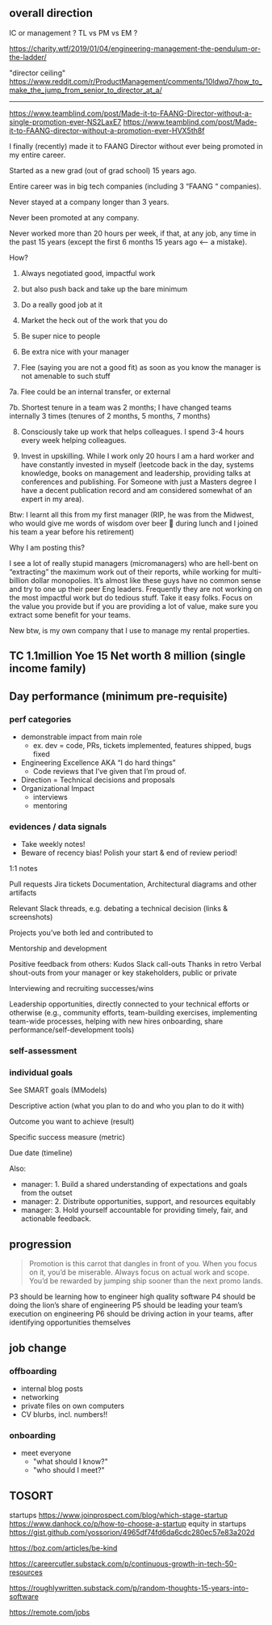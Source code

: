

## overall direction

IC or management ?
TL vs PM vs EM ?

https://charity.wtf/2019/01/04/engineering-management-the-pendulum-or-the-ladder/

"director ceiling" https://www.reddit.com/r/ProductManagement/comments/10ldwq7/how_to_make_the_jump_from_senior_to_director_at_a/


------------------------------------------------------------------------------------------
https://www.teamblind.com/post/Made-it-to-FAANG-Director-without-a-single-promotion-ever-NS2LaxE7
https://www.teamblind.com/post/Made-it-to-FAANG-director-without-a-promotion-ever-HVX5th8f

I finally (recently) made it to FAANG Director  without ever being promoted in my entire career.

Started as a new grad (out of grad school) 15 years ago.

Entire career was in big tech companies (including 3 “FAANG “ companies).

Never stayed at a company longer than 3 years.

Never been promoted at any company.

Never worked more than 20 hours per week, if that, at any job, any time in the past 15 years (except the first 6 months 15 years ago <— a mistake).

How?

1. Always negotiated good, impactful work

2. but also push back and take up the bare minimum

3. Do a really good job at it

4. Market the heck out of the work that you do

5. Be super nice to people

6. Be extra nice with your manager

7. Flee (saying you are not a good fit) as soon as you know the manager is not amenable to such stuff

  7a. Flee could be an internal transfer, or external
  
  7b. Shortest tenure in a team was 2 months; I have changed teams internally  3 times (tenures of 2 months, 5 months, 7 months)

8. Consciously take up work that helps colleagues. I spend 3-4 hours every week helping  colleagues.

9. Invest in upskilling. While I work only 20 hours I am a hard worker and have constantly invested in myself (leetcode back in the day, systems knowledge, books on management and leadership, providing talks at conferences and publishing. For
   Someone with just a Masters degree I have a decent publication record and am considered somewhat of an expert in my area).

Btw: I learnt all this from my first manager (RIP, he was from the Midwest, who would give me words of wisdom over beer 🍺 during lunch and I joined his team a year before his retirement)

Why I am posting this?

I see a lot of really stupid managers (micromanagers) who are hell-bent on “extracting” the maximum work out of their reports, while working for multi-billion dollar monopolies.
It’s almost like these guys have no common sense and try to one up their peer Eng leaders.
Frequently they are not working on the most impactful work but do tedious stuff. Take it easy folks.
Focus on the value you provide but if you are providing a lot of value, make sure you extract some benefit for your teams.

New btw, is my own company that I use to manage my rental properties.

TC 1.1million
Yoe 15
Net worth 8 million (single income family)
------------------------------------------------------------------------------------------


## Day performance (minimum pre-requisite)


### perf categories
* demonstrable impact from main role
  * ex. dev = code, PRs, tickets implemented, features shipped, bugs fixed
* Engineering Excellence AKA “I do hard things”
  * Code reviews that I’ve given that I’m proud of.
* Direction = Technical decisions and proposals
* Organizational Impact
  * interviews
  * mentoring


### evidences / data signals
* Take weekly notes!
* Beware of recency bias! Polish your start & end of review period!

1:1 notes

Pull requests
Jira tickets
Documentation, Architectural diagrams and other artifacts

Relevant Slack threads, e.g. debating a technical decision (links & screenshots)

Projects you’ve both led and contributed to

Mentorship and development 

Positive feedback from others:
    Kudos
    Slack call-outs
    Thanks in retro
    Verbal shout-outs from your manager or key stakeholders, public or private

Interviewing and recruiting successes/wins

Leadership opportunities, directly connected to your technical efforts or otherwise (e.g., community efforts, team-building exercises, implementing team-wide processes, helping with new hires onboarding, share performance/self-development tools) 

### self-assessment

### individual goals

See SMART goals (MModels)


Descriptive action
(what you plan to do and who you plan to do it with)

Outcome you want to achieve
(result)

Specific success measure
(metric)

Due date
(timeline)


Also:
- manager: 1. Build a shared understanding of expectations and goals from the outset
- manager: 2. Distribute opportunities, support, and resources equitably
- manager: 3. Hold yourself accountable for providing timely, fair, and actionable feedback.


## progression


> Promotion is this carrot that dangles in front of you. When you focus on it, you’d be miserable.
> Always focus on actual work and scope. You’d be rewarded by jumping ship sooner than the next promo lands.


P3 should be learning how to engineer high quality software
P4 should be doing the lion’s share of engineering
P5 should be leading your team’s execution on engineering
P6 should be driving action in your teams, after identifying opportunities themselves


## job change

### offboarding
* internal blog posts
* networking
* private files on own computers
* CV blurbs, incl. numbers!! 


### onboarding
* meet everyone
  * "what should I know?"
  * "who should I meet?"



## TOSORT



startups
https://www.joinprospect.com/blog/which-stage-startup
https://www.danhock.co/p/how-to-choose-a-startup
equity in startups https://gist.github.com/yossorion/4965df74fd6da6cdc280ec57e83a202d


https://boz.com/articles/be-kind

https://careercutler.substack.com/p/continuous-growth-in-tech-50-resources

https://roughlywritten.substack.com/p/random-thoughts-15-years-into-software


https://remote.com/jobs

